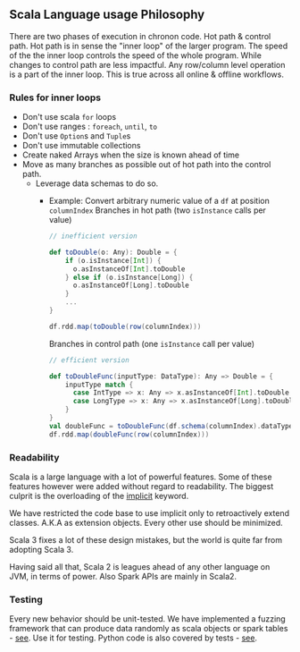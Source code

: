 ## Scala Language usage Philosophy

There are two phases of execution in chronon code. Hot path & control path.
Hot path is in sense the "inner loop" of the larger program. The speed of the the inner
loop controls the speed of the whole program. While changes to control path are less impactful.
Any row/column level operation is a part of the inner loop. This is true across all online & offline workflows.

### Rules for inner loops

- Don't use scala `for` loops
- Don't use ranges : `foreach`, `until`, `to`
- Don't use `Option`s and `Tuple`s
- Don't use immutable collections
- Create naked Arrays when the size is known ahead of time
- Move as many branches as possible out of hot path into the control path.
    - Leverage data schemas to do so.
        - Example: Convert arbitrary numeric value of a `df` at position `columnIndex`
          Branches in hot path (two `isInstance` calls per value)
          ```scala
          // inefficient version
          
          def toDouble(o: Any): Double = {
              if (o.isInstance[Int]) { 
                o.asInstanceOf[Int].toDouble
              } else if (o.isInstance[Long]) { 
                o.asInstanceOf[Long].toDouble
              } 
              ...
          }
          
          df.rdd.map(toDouble(row(columnIndex)))
          ``` 

          Branches in control path (one `isInstance` call per value)
          ```scala
          // efficient version
          
          def toDoubleFunc(inputType: DataType): Any => Double = {
              inputType match { 
                case IntType => x: Any => x.asInstanceOf[Int].toDouble 
                case LongType => x: Any => x.asInstanceOf[Long].toDouble 
              } 
          }
          val doubleFunc = toDoubleFunc(df.schema(columnIndex).dataType)
          df.rdd.map(doubleFunc(row(columnIndex)))
          ```

### Readability

Scala is a large language with a lot of powerful features.
Some of these features however were added without regard to readability.
The biggest culprit is the overloading of the 
[implicit](https://www.scala-lang.org/blog/2020/05/05/scala-3-import-suggestions.html)
keyword.

We have restricted the code base to use implicit only to retroactively extend 
classes. A.K.A as extension objects. Every other use should be minimized.

Scala 3 fixes a lot of these design mistakes, but the world is quite far from 
adopting Scala 3.

Having said all that, Scala 2 is leagues ahead of any other language on JVM, 
in terms of power. Also Spark APIs are mainly in Scala2.  

### Testing

Every new behavior should be unit-tested. We have implemented a fuzzing framework 
that can produce data randomly as scala objects or 
spark tables - [see](../spark/src/test/scala/ai/chronon/spark/test/DataFrameGen.scala). Use it for testing.
Python code is also covered by tests - [see](../api/py/test).